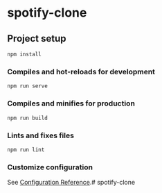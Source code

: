 # spotify-clone

## Project setup
```
npm install
```

### Compiles and hot-reloads for development
```
npm run serve
```

### Compiles and minifies for production
```
npm run build
```

### Lints and fixes files
```
npm run lint  
```

### Customize configuration
See [Configuration Reference](https://cli.vuejs.org/config/).# spotify-clone
